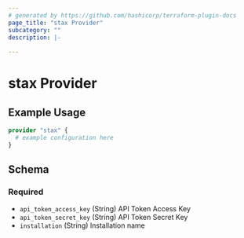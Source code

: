 ```yaml
---
# generated by https://github.com/hashicorp/terraform-plugin-docs
page_title: "stax Provider"
subcategory: ""
description: |-
  
---
```


# stax Provider



## Example Usage

```terraform
provider "stax" {
  # example configuration here
}
```

<!-- schema generated by tfplugindocs -->
## Schema

### Required

- `api_token_access_key` (String) API Token Access Key
- `api_token_secret_key` (String) API Token Secret Key
- `installation` (String) Installation name
